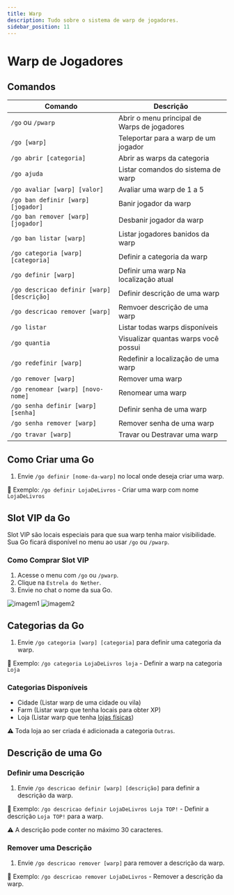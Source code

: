 ```yaml
---
title: Warp
description: Tudo sobre o sistema de warp de jogadores.
sidebar_position: 11
---
```


# Warp de Jogadores

## Comandos

| Comando | Descrição |
| ------- | --------- |
| `/go` ou `/pwarp` | Abrir o menu principal de Warps de jogadores |
| `/go [warp]` | Teleportar para a warp de um jogador |
| `/go abrir [categoria]` | Abrir as warps da categoria |
| `/go ajuda` | Listar comandos do sistema de warp |
| `/go avaliar [warp] [valor]` | Avaliar uma warp de 1 a 5 |
| `/go ban definir [warp] [jogador]` | Banir jogador da warp |
| `/go ban remover [warp] [jogador]` | Desbanir jogador da warp |
| `/go ban listar [warp]` | Listar jogadores banidos da warp |
| `/go categoria [warp] [categoria]` | Definir a categoria da warp | 
| `/go definir [warp]` | Definir uma warp Na localização atual |
| `/go descricao definir [warp] [descrição]` | Definir descrição de uma warp |
| `/go descricao remover [warp]` | Remvoer descrição de uma warp |
| `/go listar` | Listar todas warps disponíveis |
| `/go quantia` | Visualizar quantas warps você possui |
| `/go redefinir [warp]` | Redefinir a localização de uma warp |
| `/go remover [warp]` | Remover uma warp | 
| `/go renomear [warp] [novo-nome]` | Renomear uma warp | 
| `/go senha definir [warp] [senha]` | Definir senha de uma warp |
| `/go senha remover [warp]` | Remover senha de uma warp |
| `/go travar [warp]` | Travar ou Destravar uma warp |

## Como Criar uma Go

1. Envie `/go definir [nome-da-warp]` no local onde deseja criar uma warp.

🎯 Exemplo: `/go definir LojaDeLivros` - Criar uma warp com nome `LojaDeLivros`

## Slot VIP da Go

Slot VIP são locais especiais para que sua warp tenha maior visibilidade.  
Sua Go ficará disponível no menu ao usar `/go` ou `/pwarp`.  

### Como Comprar Slot VIP
1. Acesse o menu com `/go` ou `/pwarp`.
2. Clique na `Estrela do Nether`.
3. Envie no chat o nome da sua Go.

![imagem1](https://i.imgur.com/GdzqfKg.png)
![imagem2](https://i.imgur.com/h2ZT97X.png)

## Categorias da Go

1. Envie `/go categoria [warp] [categoria]` para definir uma categoria da warp.

🎯 Exemplo: `/go categoria LojaDeLivros loja` - Definir a warp na categoria `Loja`

### Categorias Disponíveis

- Cidade (Listar warp de uma cidade ou vila)
- Farm (Listar warp que tenha locais para obter XP)
- Loja (Listar warp que tenha [lojas físicas](./lojas/jogador.md))

⚠️ Toda loja ao ser criada é adicionada a categoria `Outras`.

## Descrição de uma Go

### Definir uma Descrição

1. Envie `/go descricao definir [warp] [descrição]` para definir a descrição da warp.

🎯 Exemplo: `/go descricao definir LojaDeLivros Loja TOP!` - Definir a descrição `Loja TOP!` para a warp.

⚠️ A descrição pode conter no máximo 30 caracteres.

### Remover uma Descrição

1. Envie `/go descricao remover [warp]` para remover a descrição da warp.

🎯 Exemplo: `/go descricao remover LojaDeLivros` - Remover a descrição da warp.
